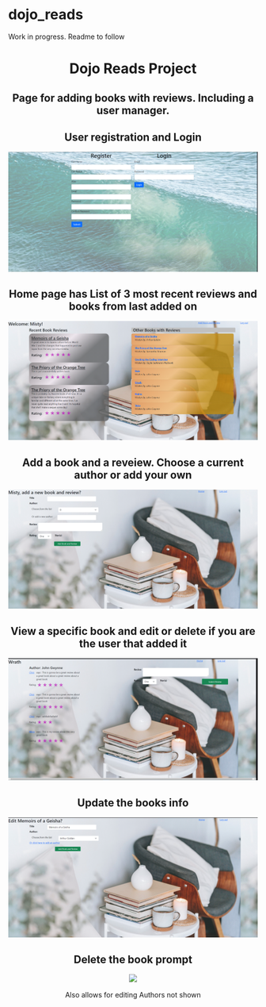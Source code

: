 # dojo_reads
Work in progress.  Readme to follow
<h1 align="center">Dojo Reads Project </h1>
<h2 align="center">Page for adding books with reviews.  Including a user manager.</h2>
<p align="center">
<h2 align="center">User registration and Login</h2>
<img src="https://github.com/Mortr0n/dojo_reads/blob/7c20ab3a70a466c5c7a3e2ea5767ed6d4964402b/user_manager.PNG">
</p>
<h2 align="center">Home page has List of 3 most recent reviews and books from last added on</h2>
<img src="https://github.com/Mortr0n/dojo_reads/blob/ac7516338060d9cbcf58174d38aeaf5547c084c1/Home.PNG">
</p>


<h2 align="center">Add a book and a reveiew.  Choose a current author or add your own</h2>
<p align="center">
<img src="https://github.com/Mortr0n/dojo_reads/blob/d57f3d4641951154a051ba32f75707275e09f04d/add_a_book.PNG">
</p>
<h2 align="center">View a specific book and edit or delete if you are the user that added it</h2>
<p align="center">
<img src="https://github.com/Mortr0n/dojo_reads/blob/d57f3d4641951154a051ba32f75707275e09f04d/book_detail.PNG">
</p>
<h2 align="center">Update the books info</h2>
<p align="center">
<img src="https://github.com/Mortr0n/dojo_reads/blob/d57f3d4641951154a051ba32f75707275e09f04d/update_book.PNG">
</p>
<h2 align="center">Delete the book prompt</h2>
<p align="center">
<img src="https://github.com/Mortr0n/dojo_reads/blob/d57f3d4641951154a051ba32f75707275e09f04d/delete_book.PNG">
</p>
<p align="center">Also allows for editing Authors not shown</p>
